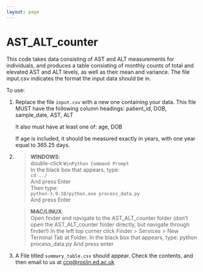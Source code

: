 ```yaml
---
layout: page
---
```


# AST_ALT_counter

This code takes data consisting of AST and ALT measurements for individuals, and produces a table consisting of monthly counts of total and elevated AST and ALT levels, as well as their mean and variance. The file input.csv indicates the format the input data should be in.

To use: 

1. Replace the file `input.csv` with a new one containing your data. This file MUST have the following column headings: 
patient_id, DOB, sample_date, AST, ALT

	It also must have at least one of: age, DOB

	If age is included, it should be measured exactly in years, with one year equal to 365.25 days.

2. 
	> **WINDOWS**:  
	>	double-click `WinPython Command Prompt`  
	>	In the black box that appears, type:  
	>	`cd ../`  
	>	And press Enter  
	>	Then type:  
	>	`python-3.9.10/python.exe process_data.py`  
	>	And press Enter  

 
	> **MAC/LINUX**:  
	> 	Open finder and navigate to the AST_ALT_counter folder (don’t open the AST_ALT_counter folder directly, but navigate through finder!)
	>	In the left top corner click Finder > Services > New Terminal Tab at Folder. 
	> 	In the black box that appears, type:
 	> 	python process_data.py
	> 	And press enter

3. A File titled `summary_table.csv` should appear. Check the contents, and then email to us at [ccp@roslin.ed.ac.uk](mailto:ccp@roslin.ed.ac.uk)







